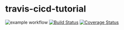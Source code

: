 # travis-cicd-tutorial
![example workflow](https://github.com/CaseyHoover/travis-cicd-tutorial/actions/workflows/main.yml/badge.svg)
[![Build Status](https://app.travis-ci.com/CaseyHoover/travis-cicd-tutorial.svg?branch=main)](https://app.travis-ci.com/CaseyHoover/travis-cicd-tutorial)
[![Coverage Status](https://coveralls.io/repos/github/CaseyHoover/travis-cicd-tutorial/badge.svg?branch=main)](https://coveralls.io/github/CaseyHoover/travis-cicd-tutorial?branch=main)
